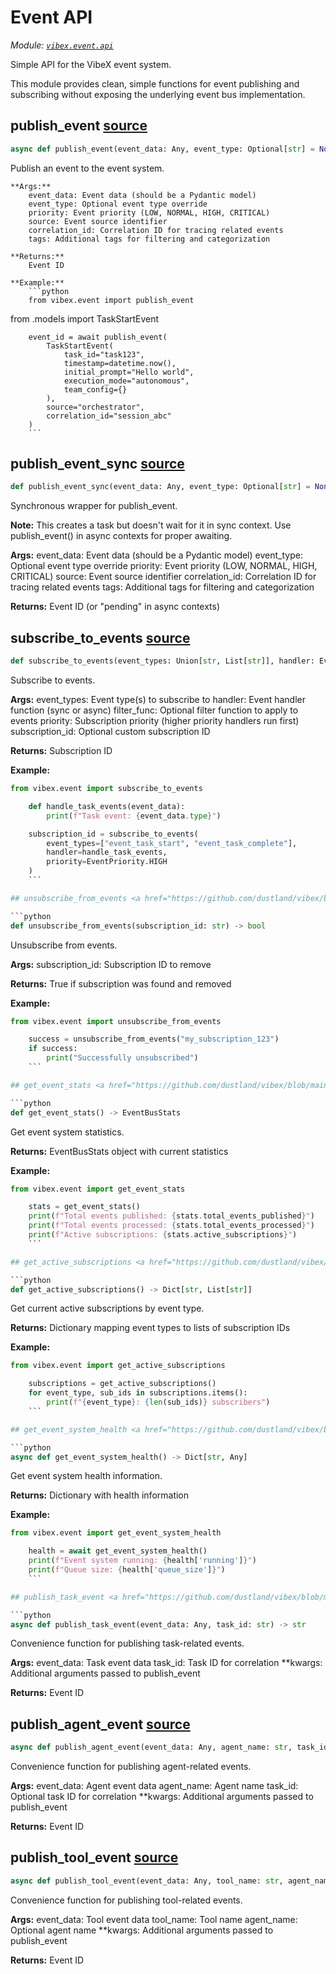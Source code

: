 # Event API

_Module: [`vibex.event.api`](https://github.com/dustland/vibex/blob/main/src/vibex/event/api.py)_

Simple API for the VibeX event system.

This module provides clean, simple functions for event publishing and subscribing
without exposing the underlying event bus implementation.

## publish_event <a href="https://github.com/dustland/vibex/blob/main/src/vibex/event/api.py#L15" class="source-link" title="View source code">source</a>

```python
async def publish_event(event_data: Any, event_type: Optional[str] = None, priority: EventPriority = EventPriority.NORMAL, source: Optional[str] = None, correlation_id: Optional[str] = None, tags: Optional[Dict[str, str]] = None) -> str
```

Publish an event to the event system.

    **Args:**
        event_data: Event data (should be a Pydantic model)
        event_type: Optional event type override
        priority: Event priority (LOW, NORMAL, HIGH, CRITICAL)
        source: Event source identifier
        correlation_id: Correlation ID for tracing related events
        tags: Additional tags for filtering and categorization

    **Returns:**
        Event ID

    **Example:**
        ```python
        from vibex.event import publish_event

from .models import TaskStartEvent

        event_id = await publish_event(
            TaskStartEvent(
                task_id="task123",
                timestamp=datetime.now(),
                initial_prompt="Hello world",
                execution_mode="autonomous",
                team_config={}
            ),
            source="orchestrator",
            correlation_id="session_abc"
        )
        ```

## publish_event_sync <a href="https://github.com/dustland/vibex/blob/main/src/vibex/event/api.py#L66" class="source-link" title="View source code">source</a>

```python
def publish_event_sync(event_data: Any, event_type: Optional[str] = None, priority: EventPriority = EventPriority.NORMAL, source: Optional[str] = None, correlation_id: Optional[str] = None, tags: Optional[Dict[str, str]] = None) -> str
```

Synchronous wrapper for publish_event.

**Note:** This creates a task but doesn't wait for it in sync context.
Use publish_event() in async contexts for proper awaiting.

**Args:**
event_data: Event data (should be a Pydantic model)
event_type: Optional event type override
priority: Event priority (LOW, NORMAL, HIGH, CRITICAL)
source: Event source identifier
correlation_id: Correlation ID for tracing related events
tags: Additional tags for filtering and categorization

**Returns:**
Event ID (or "pending" in async contexts)

## subscribe_to_events <a href="https://github.com/dustland/vibex/blob/main/src/vibex/event/api.py#L102" class="source-link" title="View source code">source</a>

```python
def subscribe_to_events(event_types: Union[str, List[str]], handler: EventHandler, filter_func: Optional[EventFilter] = None, priority: EventPriority = EventPriority.NORMAL, subscription_id: Optional[str] = None) -> str
```

Subscribe to events.

**Args:**
event_types: Event type(s) to subscribe to
handler: Event handler function (sync or async)
filter_func: Optional filter function to apply to events
priority: Subscription priority (higher priority handlers run first)
subscription_id: Optional custom subscription ID

**Returns:**
Subscription ID

**Example:**

````python
from vibex.event import subscribe_to_events

    def handle_task_events(event_data):
        print(f"Task event: {event_data.type}")

    subscription_id = subscribe_to_events(
        event_types=["event_task_start", "event_task_complete"],
        handler=handle_task_events,
        priority=EventPriority.HIGH
    )
    ```

## unsubscribe_from_events <a href="https://github.com/dustland/vibex/blob/main/src/vibex/event/api.py#L146" class="source-link" title="View source code">source</a>

```python
def unsubscribe_from_events(subscription_id: str) -> bool
````

Unsubscribe from events.

**Args:**
subscription_id: Subscription ID to remove

**Returns:**
True if subscription was found and removed

**Example:**

````python
from vibex.event import unsubscribe_from_events

    success = unsubscribe_from_events("my_subscription_123")
    if success:
        print("Successfully unsubscribed")
    ```

## get_event_stats <a href="https://github.com/dustland/vibex/blob/main/src/vibex/event/api.py#L169" class="source-link" title="View source code">source</a>

```python
def get_event_stats() -> EventBusStats
````

Get event system statistics.

**Returns:**
EventBusStats object with current statistics

**Example:**

````python
from vibex.event import get_event_stats

    stats = get_event_stats()
    print(f"Total events published: {stats.total_events_published}")
    print(f"Total events processed: {stats.total_events_processed}")
    print(f"Active subscriptions: {stats.active_subscriptions}")
    ```

## get_active_subscriptions <a href="https://github.com/dustland/vibex/blob/main/src/vibex/event/api.py#L190" class="source-link" title="View source code">source</a>

```python
def get_active_subscriptions() -> Dict[str, List[str]]
````

Get current active subscriptions by event type.

**Returns:**
Dictionary mapping event types to lists of subscription IDs

**Example:**

````python
from vibex.event import get_active_subscriptions

    subscriptions = get_active_subscriptions()
    for event_type, sub_ids in subscriptions.items():
        print(f"{event_type}: {len(sub_ids)} subscribers")
    ```

## get_event_system_health <a href="https://github.com/dustland/vibex/blob/main/src/vibex/event/api.py#L210" class="source-link" title="View source code">source</a>

```python
async def get_event_system_health() -> Dict[str, Any]
````

Get event system health information.

**Returns:**
Dictionary with health information

**Example:**

````python
from vibex.event import get_event_system_health

    health = await get_event_system_health()
    print(f"Event system running: {health['running']}")
    print(f"Queue size: {health['queue_size']}")
    ```

## publish_task_event <a href="https://github.com/dustland/vibex/blob/main/src/vibex/event/api.py#L231" class="source-link" title="View source code">source</a>

```python
async def publish_task_event(event_data: Any, task_id: str) -> str
````

Convenience function for publishing task-related events.

**Args:**
event_data: Task event data
task_id: Task ID for correlation
\*\*kwargs: Additional arguments passed to publish_event

**Returns:**
Event ID

## publish_agent_event <a href="https://github.com/dustland/vibex/blob/main/src/vibex/event/api.py#L252" class="source-link" title="View source code">source</a>

```python
async def publish_agent_event(event_data: Any, agent_name: str, task_id: Optional[str] = None) -> str
```

Convenience function for publishing agent-related events.

**Args:**
event_data: Agent event data
agent_name: Agent name
task_id: Optional task ID for correlation
\*\*kwargs: Additional arguments passed to publish_event

**Returns:**
Event ID

## publish_tool_event <a href="https://github.com/dustland/vibex/blob/main/src/vibex/event/api.py#L278" class="source-link" title="View source code">source</a>

```python
async def publish_tool_event(event_data: Any, tool_name: str, agent_name: Optional[str] = None) -> str
```

Convenience function for publishing tool-related events.

**Args:**
event_data: Tool event data
tool_name: Tool name
agent_name: Optional agent name
\*\*kwargs: Additional arguments passed to publish_event

**Returns:**
Event ID
